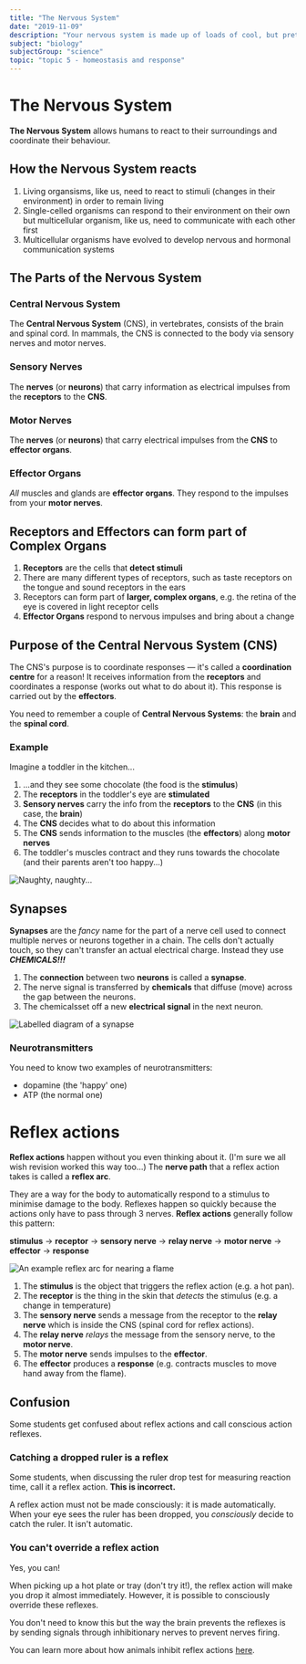 ```yaml
---
title: "The Nervous System"
date: "2019-11-09"
description: "Your nervous system is made up of loads of cool, but pretty complex, things. Why not check you know whats going on in there?"
subject: "biology"
subjectGroup: "science"
topic: "topic 5 - homeostasis and response"
---
```


# The Nervous System

**The Nervous System** allows humans to react to their surroundings and coordinate their behaviour.

## How the Nervous System reacts

1. Living organsisms, like us, need to react to stimuli (changes in their environment) in order to remain living
2. Single-celled organisms can respond to their environment on their own but multicellular organism, like us, need to communicate with each other first
3. Multicellular organisms have evolved to develop nervous and hormonal communication systems

## The Parts of the Nervous System

### Central Nervous System

The **Central Nervous System** (CNS), in vertebrates, consists of the brain and spinal cord. In mammals, the CNS is connected to the body via sensory nerves and motor nerves.

### Sensory Nerves

The **nerves** (or **neurons**) that carry information as electrical impulses from the **receptors** to the **CNS**.

### Motor Nerves

The **nerves** (or **neurons**) that carry electrical impulses from the **CNS** to **effector organs**.

### Effector Organs

_All_ muscles and glands are **effector organs**. They respond to the impulses from your **motor nerves**.

## Receptors and Effectors can form part of Complex Organs

1. **Receptors** are the cells that **detect stimuli**
2. There are many different types of receptors, such as taste receptors on the tongue and sound receptors in the ears
3. Receptors can form part of **larger, complex organs**, e.g. the retina of the eye is covered in light receptor cells
4. **Effector Organs** respond to nervous impulses and bring about a change

## Purpose of the Central Nervous System (CNS)

The CNS's purpose is to coordinate responses — it's called a **coordination centre** for a reason! It receives information from the **receptors** and coordinates a response (works out what to do about it). This response is carried out by the **effectors**.

You need to remember a couple of **Central Nervous Systems**: the **brain** and the **spinal cord**.

### Example

Imagine a toddler in the kitchen...

1. ...and they see some chocolate (the food is the **stimulus**)
2. The **receptors** in the toddler's eye are **stimulated**
3. **Sensory nerves** carry the info from the **receptors** to the **CNS** (in this case, the **brain**)
4. The **CNS** decides what to do about this information
5. The **CNS** sends information to the muscles (the **effectors**) along **motor nerves**
6. The toddler's muscles contract and they runs towards the chocolate (and their parents aren't too happy...)

![Naughty, naughty...](articles/biology/homeostasis-toddler-eating-chocolate.png)

## Synapses

**Synapses** are the _fancy_ name for the part of a nerve cell used to connect multiple nerves or neurons together in a chain. The cells don't actually touch, so they can't transfer an actual electrical charge. Instead they use **_CHEMICALS!!!_**

1. The **connection** between two **neurons** is called a **synapse**.
2. The nerve signal is transferred by **chemicals** that diffuse (move) across the gap between the neurons.
3. The chemicalsset off a new **electrical signal** in the next neuron.

![Labelled diagram of a synapse](articles/biology/nerve-synapse.jpg)

### Neurotransmitters

You need to know two examples of neurotransmitters:

- dopamine (the 'happy' one)
- ATP (the normal one)

# Reflex actions

**Reflex actions** happen without you even thinking about it. (I'm sure we all wish revision worked this way too...) The **nerve path** that a reflex action takes is called a **reflex arc**.

They are a way for the body to automatically respond to a stimulus to minimise damage to the body. Reflexes happen so quickly because the actions only have to pass through 3 nerves. **Reflex actions** generally follow this pattern:

**stimulus** → **receptor** → **sensory nerve** → **relay nerve** → **motor nerve** → **effector** → **response**

![An example reflex arc for nearing a flame](articles/biology/homeostasis-reflex-action.png)

1. The **stimulus** is the object that triggers the reflex action (e.g. a hot pan).
2. The **receptor** is the thing in the skin that _detects_ the stimulus (e.g. a change in temperature)
3. The **sensory nerve** sends a message from the receptor to the **relay nerve** which is inside the CNS (spinal cord for reflex actions).
4. The **relay nerve** _relays_ the message from the sensory nerve, to the **motor nerve**.
5. The **motor nerve** sends impulses to the **effector**.
6. The **effector** produces a **response** (e.g. contracts muscles to move hand away from the flame).

## Confusion

Some students get confused about reflex actions and call conscious action reflexes.

### Catching a dropped ruler is a reflex

Some students, when discussing the ruler drop test for measuring reaction time, call it a reflex action. **This is incorrect.**

A reflex action must not be made consciously: it is made automatically. When your eye sees the ruler has been dropped, you _consciously_ decide to catch the ruler. It isn't automatic.

### You can't override a reflex action

Yes, you can!

When picking up a hot plate or tray (don't try it!), the reflex action will make you drop it almost immediately. However, it is possible to consciously override these reflexes.

You don't need to know this but the way the brain prevents the reflexes is by sending signals through inhibitionary nerves to prevent nerves firing.

You can learn more about how animals inhibit reflex actions [here](https://biology.stackexchange.com/questions/39768/how-are-reflexes-suppressed).
